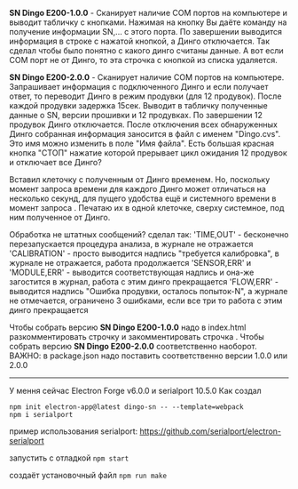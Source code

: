 __SN Dingo E200-1.0.0__ - Сканирует наличие COM портов на компьютере и выводит табличку с кнопками. Нажимая на кнопку Вы даёте команду на получение информации SN,... с этого порта. По завершении выводится информация в строке с нажатой кнопкой, а Динго отключается. Так сделал чтобы было понятно с какого динго считаны данные. 
А вот если COM порт не от Динго, то эта строчка с кнопкой из списка удаляется.

__SN Dingo E200-2.0.0__ - Сканирует наличие COM портов на компьютере. Запрашивает информация с подключенного Динго  и если получает ответ, то переводит Динго в режим продувки (для 12 продувок). После каждой продувки задержка 15сек. Выводит в табличку полученные данные о SN, версии прошивки и 12 продувках. По завершении 12 продувок Динго отключается. После отключения всех обнаруженных Динго собранная информация заносится в файл с именем "Dingo.cvs". Это имя можно изменить в поле "Имя файла".
Есть большая красная кнопка "СТОП" нажатие которой прерывает цикл ожидания 12 продувок и отключает все Динго?


Вставил клеточку с полученным от Динго временем.
Но, поскольку момент запроса времени для каждого Динго может отличаться на несколько секунд, для пущего удобства ещё и системного времени в момент запроса . Печатаю их в одной клеточке, сверху системное, под ним полученное от Динго. 


Обработка не штатных сообщений? сделал так:
'TIME,OUT' - бесконечно перезапускается процедура анализа, в журнале не отражается
'CALIBRATION' - просто выводится надпись "требуется калибровка", в журнале не отражается, работа продолжается
'SENSOR,ERR' и  'MODULE,ERR' - выводится соответствующая надпись и она-же загостится в журнал, работа с этим динго прекращается
'FLOW,ERR' - выводится надпись "Ошибка продувки, осталось попыток-N", а журнале не отмечается, ограничено 3 ошибками, если все три то работа с этим динго прекращается 



Чтобы собрать версию __SN Dingo E200-1.0.0__ надо в index.html  разкомментировать строчку <script src="./renderer1.js"></script> и закомментировать строчка <script src="./renderer2.js"></script>. Чтобы собрать версию __SN Dingo E200-2.0.0__ соответственно наоборот.
ВАЖНО: в package.json надо поставить соответственно версии 1.0.0 или 2.0.0

---

У мення сейчас Electron Forge v6.0.0 и serialport 10.5.0
Как создал
```
npm init electron-app@latest dingo-sn -- --template=webpack
npm i serialport
```
пример использования serialport: https://github.com/serialport/electron-serialport

запустить с отладкой
`npm start`

 создаёт установочный файл
`npm run make` 